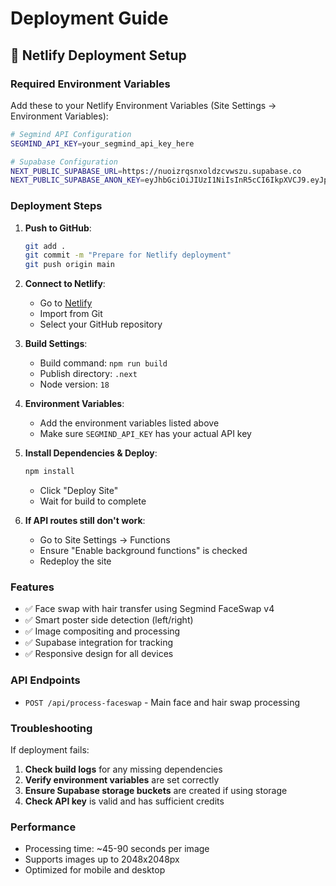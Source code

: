 # Deployment Guide

## 🚀 Netlify Deployment Setup

### **Required Environment Variables**

Add these to your Netlify Environment Variables (Site Settings → Environment Variables):

```bash
# Segmind API Configuration
SEGMIND_API_KEY=your_segmind_api_key_here

# Supabase Configuration  
NEXT_PUBLIC_SUPABASE_URL=https://nuoizrqsnxoldzcvwszu.supabase.co
NEXT_PUBLIC_SUPABASE_ANON_KEY=eyJhbGciOiJIUzI1NiIsInR5cCI6IkpXVCJ9.eyJpc3MiOiJzdXBhYmFzZSIsInJlZiI6Im51b2l6cnFzbnhvbGR6Y3Z3c3p1Iiwicm9sZSI6ImFub24iLCJpYXQiOjE3NTAyNTAwOTAsImV4cCI6MjA2NTgyNjA5MH0.QBqYuv2uxdNiakLzrW_CosJnN0vTvTwlGT2UvAZFYlY
```

### **Deployment Steps**

1. **Push to GitHub**:
   ```bash
   git add .
   git commit -m "Prepare for Netlify deployment"
   git push origin main
   ```

2. **Connect to Netlify**:
   - Go to [Netlify](https://netlify.com)
   - Import from Git
   - Select your GitHub repository

3. **Build Settings**:
   - Build command: `npm run build`
   - Publish directory: `.next`
   - Node version: `18`

4. **Environment Variables**:
   - Add the environment variables listed above
   - Make sure `SEGMIND_API_KEY` has your actual API key

5. **Install Dependencies & Deploy**:
   ```bash
   npm install
   ```
   - Click "Deploy Site"
   - Wait for build to complete

6. **If API routes still don't work**:
   - Go to Site Settings → Functions
   - Ensure "Enable background functions" is checked
   - Redeploy the site

### **Features**

- ✅ Face swap with hair transfer using Segmind FaceSwap v4
- ✅ Smart poster side detection (left/right)
- ✅ Image compositing and processing
- ✅ Supabase integration for tracking
- ✅ Responsive design for all devices

### **API Endpoints**

- `POST /api/process-faceswap` - Main face and hair swap processing

### **Troubleshooting**

If deployment fails:

1. **Check build logs** for any missing dependencies
2. **Verify environment variables** are set correctly
3. **Ensure Supabase storage buckets** are created if using storage
4. **Check API key** is valid and has sufficient credits

### **Performance**

- Processing time: ~45-90 seconds per image
- Supports images up to 2048x2048px
- Optimized for mobile and desktop 